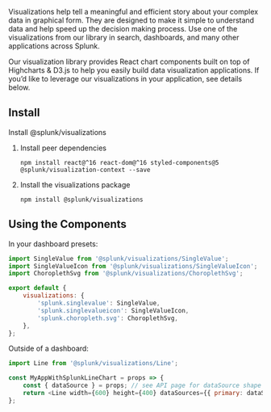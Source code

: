 Visualizations help tell a meaningful and efficient story about your complex data in graphical form. They are designed to make it simple to understand data and help speed up the decision making process. Use one of the visualizations from our library in search, dashboards, and many other applications across Splunk.

Our visualization library provides React chart components built on top of Highcharts & D3.js to help you easily build data visualization applications. If you’d like to leverage our visualizations in your application, see details below.

## Install

Install @splunk/visualizations

1.  Install peer dependencies
    ```
    npm install react@^16 react-dom@^16 styled-components@5 @splunk/visualization-context --save
    ```
1.  Install the visualizations package
    ```
    npm install @splunk/visualizations
    ```

## Using the Components

In your dashboard presets:

```js
import SingleValue from '@splunk/visualizations/SingleValue';
import SingleValueIcon from '@splunk/visualizations/SingleValueIcon';
import ChoroplethSvg from '@splunk/visualizations/ChoroplethSvg';

export default {
    visualizations: {
        'splunk.singlevalue': SingleValue,
        'splunk.singlevalueicon': SingleValueIcon,
        'splunk.choropleth.svg': ChoroplethSvg,
    },
};
```

Outside of a dashboard:

```js
import Line from '@splunk/visualizations/Line';

const MyAppWithSplunkLineChart = props => {
    const { dataSource } = props; // see API page for dataSource shape
    return <Line width={600} height={400} dataSources={{ primary: dataSource }} />;
};
```
